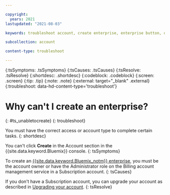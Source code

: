 ```yaml
---

copyright:
  years: 2021
lastupdated: "2021-08-03"

keywords: troubleshoot account, create enterprise, enterprise button, disabled create 

subcollection: account

content-type: troubleshoot

---
```


{:tsSymptoms: .tsSymptoms}
{:tsCauses: .tsCauses}
{:tsResolve: .tsResolve}
{:shortdesc: .shortdesc}
{:codeblock: .codeblock}
{:screen: .screen}
{:tip: .tip}
{:note: .note}
{:external: target="_blank" .external}
{:troubleshoot: data-hd-content-type='troubleshoot'}

# Why can't I create an enterprise?
{: #ts_unabletocreate}
{: troubleshoot}

You must have the correct access or account type to complete certain tasks. 
{: shortdesc}

You can't click **Create** in the Account section in the {{site.data.keyword.Bluemix}} console.
{: tsSymptoms}

To create an [{{site.data.keyword.Bluemix_notm}} enterprise](/docs/account?topic=account-what-is-enterprise), you must be the account owner or have the Administrator role on the Billing account management service in a Subscription account.
{: tsCauses}

If you don't have a Subscription account, you can upgrade your account as described in [Upgrading your account](/docs/account?topic=account-upgrading-account).
{: tsResolve}
